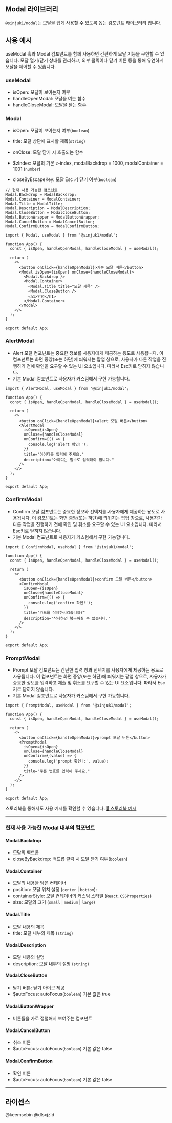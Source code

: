 ## Modal 라이브러리

`@sinjuk1/modal`는 모달을 쉽게 사용할 수 있도록 돕는 컴포넌트 라이브러리 입니다.

## 사용 예시

useModal 훅과 Modal 컴포넌트를 함께 사용하면 간편하게 모달 기능을 구현할 수 있습니다.
모달 열기/닫기 상태를 관리하고, 외부 클릭이나 닫기 버튼 등을 통해 유연하게 모달을 제어할 수 있습니다.

### useModal

- isOpen: 모달이 보이는지 여부
- handleOpenModal: 모달을 여는 함수
- handleCloseModal: 모달을 닫는 함수

### Modal

- isOpen: 모달이 보이는지 여부(`boolean`)
- title: 모달 상단에 표시할 제목(`string`)

- onClose: 모달 닫기 시 호출되는 함수
- $zIndex: 모달의 기본 z-index, modalBackdrop = 1000, modalContainer = 1001 (`number`)
- closeByEscapeKey: 모달 Esc 키 닫기 여부(`boolean`)

```tsx
// 현재 사용 가능한 컴포넌트
Modal.Backdrop = ModalBackdrop;
Modal.Container = ModalContainer;
Modal.Title = ModalTitle;
Modal.Description = ModalDescription;
Modal.CloseButton = ModalCloseButton;
Modal.ButtonWrapper = ModalButtonWrapper;
Modal.CancelButton = ModalCancelButton;
Modal.ConfirmButton = ModalConfirmButton;
```

```tsx
import { Modal, useModal } from '@sinjuk1/modal';

function App() {
  const { isOpen, handleOpenModal, handleCloseModal } = useModal();

  return (
    <>
      <button onClick={handleOpenModal}>기본 모달 버튼</button>
      <Modal isOpen={isOpen} onClose={handleCloseModal}>
        <Modal.Backdrop />
        <Modal.Container>
          <Modal.Title title="모달 제목" />
          <Modal.CloseButton />
          <h1>안녕</h1>
        </Modal.Container>
      </Modal>
    </>
  );
}

export default App;
```

### AlertModal

- Alert 모달 컴포넌트는 중요한 정보를 사용자에게 제공하는 용도로 사용됩니다. 이 컴포넌트는 화면 중앙(또는 하단)에 띄워지는 팝업 창으로, 사용자가 다른 작업을 진행하기 전에 확인을 요구할 수 있는 UI 요소입니다. 따라서 Esc키로 닫히지 않습니다.
- 기본 Modal 컴포넌트로 사용자가 커스텀해서 구현 가능합니다.

```tsx
import { AlertModal, useModal } from '@sinjuk1/modal';

function App() {
  const { isOpen, handleOpenModal, handleCloseModal } = useModal();

  return (
    <>
      <button onClick={handleOpenModal}>alert 모달 버튼</button>
      <AlertModal
        isOpen={isOpen}
        onClose={handleCloseModal}
        onConfirm={() => {
          console.log('alert 확인!');
        }}
        title="아이디를 입력해 주세요."
        description="아이디는 필수로 입력해야 합니다."
      />
    </>
  );
}

export default App;
```

### ConfirmModal

- Confirm 모달 컴포넌트는 중요한 정보와 선택지를 사용자에게 제공하는 용도로 사용됩니다. 이 컴포넌트는 화면 중앙(또는 하단)에 띄워지는 팝업 창으로, 사용자가 다른 작업을 진행하기 전에 확인 및 휘소를 요구할 수 있는 UI 요소입니다. 따라서 Esc키로 닫히지 않습니다.
- 기본 Modal 컴포넌트로 사용자가 커스텀해서 구현 가능합니다.

```tsx
import { ConfirmModal, useModal } from '@sinjuk1/modal';

function App() {
  const { isOpen, handleOpenModal, handleCloseModal } = useModal();

  return (
    <>
      <button onClick={handleOpenModal}>confirm 모달 버튼</button>
      <ConfirmModal
        isOpen={isOpen}
        onClose={handleCloseModal}
        onConfirm={() => {
          console.log('confirm 확인!');
        }}
        title="카드를 삭제하시겠습니까?"
        description="삭제하면 복구하실 수 없습니다."
      />
    </>
  );
}

export default App;
```

### PromptModal

- Prompt 모달 컴포넌트는 간단한 입력 창과 선택지를 사용자에게 제공하는 용도로 사용됩니다. 이 컴포넌트는 화면 중앙(또는 하단)에 띄워지는 팝업 창으로, 사용자가 중요한 정보를 입력하고 제출 및 휘소를 요구할 수 있는 UI 요소입니다. 따라서 Esc키로 닫히지 않습니다.
- 기본 Modal 컴포넌트로 사용자가 커스텀해서 구현 가능합니다.

```tsx
import { PromptModal, useModal } from '@sinjuk1/modal';

function App() {
  const { isOpen, handleOpenModal, handleCloseModal } = useModal();

  return (
    <>
      <button onClick={handleOpenModal}>prompt 모달 버튼</button>
      <PromptModal
        isOpen={isOpen}
        onClose={handleCloseModal}
        onConfirm={(value) => {
          console.log('prompt 확인!:', value);
        }}
        title="쿠폰 번호를 입력해 주세요."
      />
    </>
  );
}

export default App;
```

스토리북을 통해서도 사용 예시를 확인할 수 있습니다.
[🎨 스토리북 예시](https://6811a7be4413c4e808171622-mmqdrezsap.chromatic.com/)

---

### 현재 사용 가능한 Modal 내부의 컴포넌트

#### Modal.Backdrop

- 모달의 백드롭
- closeByBackdrop: 백드롭 클릭 시 모달 닫기 여부(`boolean`)

#### Modal.Container

- 모달의 내용을 담은 컨테이너
- position: 모달 위치 설정 (`center` | `bottom`):
- containerStyle: 모달 컨테이너의 커스텀 스타일 (`React.CSSProperties`)
- size: 모달의 크기 (`small` | `medium` | `large`)

#### Modal.Title

- 모달 내용의 제목
- title: 모달 내부의 제목 (`string`)

#### Modal.Description

- 모달 내용의 설명
- description: 모달 내부의 설명 (`string`)

#### Modal.CloseButton

- 닫기 버튼: 닫기 아이콘 제공
- $autoFocus: autoFocus(`boolean`) 기본 값은 true

#### Modal.ButtonWrapper

- 버튼들을 가로 정렬해서 보여주는 컴포넌트

#### Modal.CancelButton

- 취소 버튼
- $autoFocus: autoFocus(`boolean`) 기본 값은 false

#### Modal.ConfirmButton

- 확인 버튼
- $autoFocus: autoFocus(`boolean`) 기본 값은 false

---

## 라이센스

@keemsebin @dlsxjzld
